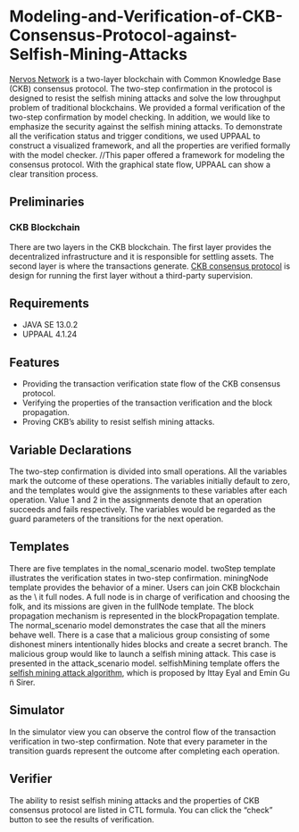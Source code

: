 # Modeling-and-Verification-of-CKB-Consensus-Protocol-against-Selfish-Mining-Attacks

[Nervos Network](https://www.nervos.org) is a two-layer blockchain with Common Knowledge Base (CKB) consensus protocol. The two-step confirmation in the protocol is designed to resist the selfish mining attacks and solve the low throughput problem of traditional blockchains. We provided a formal verification of the two-step confirmation by model checking. In addition, we would like to emphasize the security against the selfish mining attacks. To demonstrate all the verification status and trigger conditions, we used UPPAAL to construct a visualized framework, and all the properties are verified formally with the model checker. //This paper offered a framework for modeling the consensus protocol. With the graphical state flow, UPPAAL can show a clear transition process.

## Preliminaries
### CKB Blockchain
There are two layers in the CKB blockchain. The first layer provides the decentralized infrastructure and it is responsible for settling assets. The second layer is where the transactions generate. [CKB consensus protocol](https://github.com/nervosnetwork/rfcs/tree/master/rfcs) is design for running the first layer without a third-party supervision.

## Requirements
* JAVA SE 13.0.2
* UPPAAL 4.1.24

## Features
* Providing the transaction verification state flow of the CKB consensus protocol.
* Verifying the properties of the transaction verification and the block propagation.
* Proving CKB’s ability to resist selfish mining attacks.

## Variable Declarations
The two-step confirmation is divided into small operations. All the variables mark the outcome of these operations. The variables initially default to zero, and the templates would give the assignments to these variables after each operation. Value 1 and 2 in the assignments denote that an operation succeeds and fails respectively. The variables would be regarded as the guard parameters of the transitions for the next operation.

## Templates
There are five templates in the nomal_scenario model. twoStep template illustrates the verification states in two-step confirmation. miningNode template provides the behavior of a miner. Users can join CKB blockchain as the \ it full nodes. A full node is in charge of verification and choosing the folk, and its missions are given in the fullNode template. The block propagation mechanism is represented in the blockPropagation template.
The normal_scenario model demonstrates the case that all the miners behave well. There is a case that a malicious group consisting of some dishonest miners intentionally hides blocks and create a secret branch. The malicious group would like to launch a selfish mining attack. This case is presented in the attack_scenario model. selfishMining template offers the [selfish mining attack algorithm](https://www.cs.cornell.edu/~ie53/publications/btcProcFC.pdf), which is proposed by Ittay Eyal and Emin Gu ̈n Sirer.

## Simulator
In the simulator view you can observe the control flow of the transaction verification in two-step confirmation. Note that every parameter in the transition guards represent the outcome after completing each operation.


## Verifier
The ability to resist selfish mining attacks and the properties of CKB consensus protocol are listed in CTL formula. You can click the “check” button to see the results of verification.
